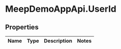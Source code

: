 # MeepDemoAppApi.UserId

## Properties
Name | Type | Description | Notes
------------ | ------------- | ------------- | -------------


